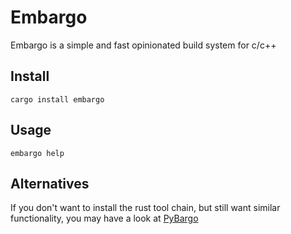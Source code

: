 # Embargo
Embargo is a simple and fast opinionated build system for c/c++

## Install
`cargo install embargo`

## Usage
`embargo help`

## Alternatives
If you don't want to install the rust tool chain, but still want similar functionality, you may have a look at [PyBargo](https://github.com/charyan/PyBargo)

